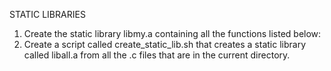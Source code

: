 STATIC LIBRARIES
1. Create the static library libmy.a containing all the functions listed below:
2. Create a script called create_static_lib.sh that creates a static library called liball.a from all the .c files that are in the current directory.
